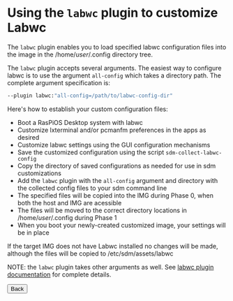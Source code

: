 # Using the `labwc` plugin to customize Labwc

The `labwc` plugin enables you to load specified labwc configuration files into the image in the /home/*user*/.config directory tree.

The `labwc` plugin accepts several arguments. The easiest way to configure labwc is to use the argument `all-config` which takes a directory path. The complete argument specification is:
```sh
--plugin labwc:"all-config=/path/to/labwc-config-dir"
```
Here's how to establish your custom configuration files:

* Boot a RasPiOS Desktop system with labwc
* Customize lxterminal and/or pcmanfm preferences in the apps as desired
* Customize labwc settings using the GUI configuration mechanisms
* Save the customized configuration using the script `sdm-collect-labwc-config`
* Copy the directory of saved configurations as needed for use in sdm customizations
* Add the `labwc` plugin with the `all-config` argument and directory with the collected config files to your sdm command line
* The specified files will be copied into the IMG during Phase 0, when both the host and IMG are acessible
* The files will be moved to the correct directory locations in /home/*user*/.config during Phase 1
* When you boot your newly-created customized image, your settings will be in place

If the target IMG does not have Labwc installed no changes will be made, although the files will be copied to /etc/sdm/assets/labwc

NOTE: the `labwc` plugin takes other arguments as well. See <a href="Plugins.md#labwc">labwc plugin documentation</a> for complete details.
<br>
<form>
<input type="button" value="Back" onclick="history.back()">
</form>
